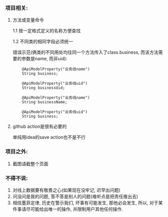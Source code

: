 
### 项目相关:

1. 方法或变量命令
   
    1.1 按一定格式定义的名称方便查找

    1.2 不同类的相同字段必须统一

    错误示范(俩类的不同用处均往同一个方法传入了class.business, 而该方法需要的参数是name, 而非uid):
    ```
        @ApiModelProperty("业务线name")
        String business;

        @ApiModelProperty("业务线uid")
        String businessUid;
    ```

    ```
        @ApiModelProperty("业务线name")
        String businessName;

        @ApiModelProperty("业务线uid")
        String business;
    ```
2. github action是很有必要的

    单纯用idea的save action也不是不行

### 项目之外:

1. 截图请截整个页面


### 不得不说:

1. 对线上数据要有敬畏之心(如果现在没牢记, 迟早出问题)
2. 问没问是我的问题, 答不答是别人的问题(难听点是把责任推出去)
3. 相信墨菲定律, 历史在警示我们, 坏事有可能发生, 那他必会发生, 所以, 对于某件事请尽可能给出唯一的操作, 并限制用户其他任何操作.
